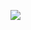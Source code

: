 [![](https://mermaid.ink/img/pako:eNrNV81u2zAMfhVDQE9rLj36UKBokqJAsQzL2l2EAarEOEJsyZPkNVnRN9ttLzbZlm3ZjZ3E3d9JEkXyo8iPkv2MqGSAQqThawaCwpSTSJEEC0KNVMG9BoUFFvk4ubx8d0MSCAMBT1jk01z0ALnmhZO61cTuTErlMZrX-ttHIAxUqOww5zFgUctaFp6NzIRRHHQYRGDq1VzJZEoMsQ4qUaO9c7G4VeHZ8-PbHAM6Y1EvYP_hewBH2ng7jGtzQaVUTHdPMvaQXrYc3o0i6bqiRD4_3f89DwNtiDKWZ7xHpyZePmnEd1xsgN3Zg7oQGsEAWBqTHaj3WfIIagmxzWuB7HZtIedSdIOhMkmlAGG07-2KGi5FDgfCsjUgxfoDqJVUCTAs2gpewjT_Dn7Gup4GTG2Ap1r2M-mgdZP9okZl_tv5pDEQNVC8w43f9hcVGGVF_AqXOfNKXOzbOGNIbGUahVpUgPguXjEkx9uHVSR5AMrtj0Tq8uyvgndLnshMw3XM6WY_Y3NbmYL4DI8pierKPPENX9rC05zNxYhFI2uj_rk-ojaFhAtddUSrTR5AGdiOb7M32VOpzZVgSwPpnuhSYtazrbWye2dnwafFdBEGaw4qIHEkg9XPH6ql04TgHHguD96C_9yCMNYldP5G1oQuPHqSYUJ328F5P74d6mD3suaWbRer4Ywfo9yTCv26t39jKvSpN4MXbk3DkoGW-zwa5v5e9megqy-FYn503_zHhDny6Iee9tEv-xBo-23-8sZr1XvP-7DcVxg6RwmohHBm_x-esQgCjMza5hMjGytiRG0wwuLF6mUpIwZmjNuHH4VGZXCOSGbkcidotS513P8HClck1vDyC6KHb_E)](https://mermaid.live/edit#pako:eNrNV81u2zAMfhVDQE9rLj36UKBokqJAsQzL2l2EAarEOEJsyZPkNVnRN9ttLzbZlm3ZjZ3E3d9JEkXyo8iPkv2MqGSAQqThawaCwpSTSJEEC0KNVMG9BoUFFvk4ubx8d0MSCAMBT1jk01z0ALnmhZO61cTuTErlMZrX-ttHIAxUqOww5zFgUctaFp6NzIRRHHQYRGDq1VzJZEoMsQ4qUaO9c7G4VeHZ8-PbHAM6Y1EvYP_hewBH2ng7jGtzQaVUTHdPMvaQXrYc3o0i6bqiRD4_3f89DwNtiDKWZ7xHpyZePmnEd1xsgN3Zg7oQGsEAWBqTHaj3WfIIagmxzWuB7HZtIedSdIOhMkmlAGG07-2KGi5FDgfCsjUgxfoDqJVUCTAs2gpewjT_Dn7Gup4GTG2Ap1r2M-mgdZP9okZl_tv5pDEQNVC8w43f9hcVGGVF_AqXOfNKXOzbOGNIbGUahVpUgPguXjEkx9uHVSR5AMrtj0Tq8uyvgndLnshMw3XM6WY_Y3NbmYL4DI8pierKPPENX9rC05zNxYhFI2uj_rk-ojaFhAtddUSrTR5AGdiOb7M32VOpzZVgSwPpnuhSYtazrbWye2dnwafFdBEGaw4qIHEkg9XPH6ql04TgHHguD96C_9yCMNYldP5G1oQuPHqSYUJ328F5P74d6mD3suaWbRer4Ywfo9yTCv26t39jKvSpN4MXbk3DkoGW-zwa5v5e9megqy-FYn503_zHhDny6Iee9tEv-xBo-23-8sZr1XvP-7DcVxg6RwmohHBm_x-esQgCjMza5hMjGytiRG0wwuLF6mUpIwZmjNuHH4VGZXCOSGbkcidotS513P8HClck1vDyC6KHb_E)
